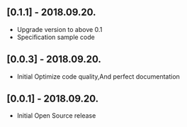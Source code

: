 ## [0.1.1] - 2018.09.20.

*    Upgrade version to above 0.1
*    Specification sample code

## [0.0.3] - 2018.09.20.

* Initial Optimize code quality,And perfect documentation

## [0.0.1] - 2018.09.20.

* Initial Open Source release
